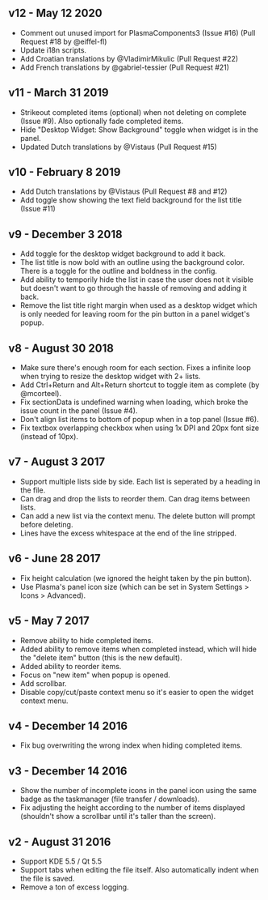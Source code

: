 ## v12 - May 12 2020

* Comment out unused import for PlasmaComponents3 (Issue #16) (Pull Request #18 by @eiffel-fl)
* Update i18n scripts.
* Add Croatian translations by @VladimirMikulic (Pull Request #22)
* Add French translations by @gabriel-tessier (Pull Request #21)

## v11 - March 31 2019

* Strikeout completed items (optional) when not deleting on complete (Issue #9). Also optionally fade completed items.
* Hide "Desktop Widget: Show Background" toggle when widget is in the panel.
* Updated Dutch translations by @Vistaus (Pull Request #15)

## v10 - February 8 2019

* Add Dutch translations by @Vistaus (Pull Request #8 and #12)
* Add toggle show showing the text field background for the list title (Issue #11)

## v9 - December 3 2018

* Add toggle for the desktop widget background to add it back.
* The list title is now bold with an outline using the background color. There is a toggle for the outline and boldness in the config.
* Add ability to temporily hide the list in case the user does not it visible but doesn't want to go through the hassle of removing and adding it back.
* Remove the list title right margin when used as a desktop widget which is only needed for leaving room for the pin button in a panel widget's popup.

## v8 - August 30 2018

* Make sure there's enough room for each section. Fixes a infinite loop when trying to resize the desktop widget with 2+ lists.
* Add Ctrl+Return and Alt+Return shortcut to toggle item as complete (by @mcorteel).
* Fix sectionData is undefined warning when loading, which broke the issue count in the panel (Issue #4).
* Don't align list items to bottom of popup when in a top panel (Issue #6).
* Fix textbox overlapping checkbox when using 1x DPI and 20px font size (instead of 10px).

## v7 - August 3 2017

* Support multiple lists side by side. Each list is seperated by a heading in the file.
* Can drag and drop the lists to reorder them. Can drag items between lists.
* Can add a new list via the context menu. The delete button will prompt before deleting.
* Lines have the excess whitespace at the end of the line stripped.

## v6 - June 28 2017

* Fix height calculation (we ignored the height taken by the pin button).
* Use Plasma's panel icon size (which can be set in System Settings > Icons > Advanced).

## v5 - May 7 2017

* Remove ability to hide completed items.
* Added ability to remove items when completed instead, which will hide the "delete item" button (this is the new default).
* Added ability to reorder items.
* Focus on "new item" when popup is opened.
* Add scrollbar.
* Disable copy/cut/paste context menu so it's easier to open the widget context menu.

## v4 - December 14 2016

* Fix bug overwriting the wrong index when hiding completed items.

## v3 - December 14 2016

* Show the number of incomplete icons in the panel icon using the same badge as the taskmanager (file transfer / downloads).
* Fix adjusting the height according to the number of items displayed (shouldn't show a scrollbar until it's taller than the screen).

## v2 - August 31 2016

* Support KDE 5.5 / Qt 5.5
* Support tabs when editing the file itself. Also automatically indent when the file is saved.
* Remove a ton of excess logging.
